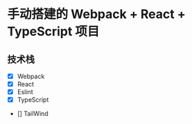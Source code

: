 # 手动搭建的 Webpack + React + TypeScript 项目

## 技术栈

- [x] Webpack
- [x] React
- [x] Eslint
- [x] TypeScript
- [] TailWind
